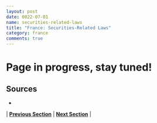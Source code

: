 ```yaml
---
layout: post
date: 0022-07-01
name: securities-related-laws
title: "France: Securities-Related Laws"
category: france
comments: true
---
```


# Page in progress, stay tuned!

Sources 
--- 
- 


| **[Previous Section](https://neo-project.github.io/global-blockchain-compliance-hub//france/france-laws-token-sales.html)** | **[Next Section](https://neo-project.github.io/global-blockchain-compliance-hub//france/france-privacy-and-data-protection.html)** |
